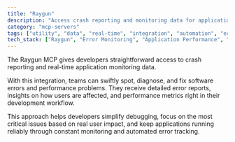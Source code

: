 ```yaml
---
title: "Raygun"
description: "Access crash reporting and monitoring data for application performance insights"
category: "mcp-servers"
tags: ["utility", "data", "real-time", "integration", "automation", "error tracking", "debugging", "performance metrics"]
tech_stack: ["Raygun", "Error Monitoring", "Application Performance", "Crash Reporting", "Real-time Analytics", "User Impact Analysis"]
---
```


The Raygun MCP gives developers straightforward access to crash reporting and real-time application monitoring data.

With this integration, teams can swiftly spot, diagnose, and fix software errors and performance problems. They receive detailed error reports, insights on how users are affected, and performance metrics right in their development workflow.

This approach helps developers simplify debugging, focus on the most critical issues based on real user impact, and keep applications running reliably through constant monitoring and automated error tracking.